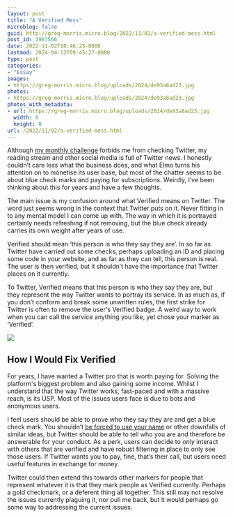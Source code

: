 ```yaml
---
layout: post
title: "A Verified Mess"
microblog: false
guid: http://greg-morris.micro.blog/2022/11/02/a-verified-mess.html
post_id: 3987566
date: 2022-11-02T10:46:23-0000
lastmod: 2024-04-12T09:43:27-0000
type: post
categories:
- "Essay"
images:
- https://greg-morris.micro.blog/uploads/2024/de93a8ad23.jpg
photos:
- https://greg-morris.micro.blog/uploads/2024/de93a8ad23.jpg
photos_with_metadata:
- url: https://greg-morris.micro.blog/uploads/2024/de93a8ad23.jpg
  width: 0
  height: 0
url: /2022/11/02/a-verified-mess.html
---
```

Although [my monthly challenge](https://gr36.status.lol/636179534308c) forbids me from checking Twitter, my reading stream and other social media is full of Twitter news. I honestly couldn’t care less what the business does, and what Elmo turns his attention on to monetise its user base, but most of the chatter seems to be about blue check marks and paying for subscriptions. Weirdly, I’ve been thinking about this for years and have a few thoughts.

The main issue is my confusion around what Verified means on Twitter. The word just seems wrong in the context that Twitter puts on it. Never fitting in to any mental model I can come up with. The way in which it is portrayed certainly needs refreshing if not removing, but the blue check already carries its own weight after years of use. 

Verified should mean ‘this person is who they say they are’. In so far as Twitter have carried out some checks, perhaps uploading an ID and placing some code in your website, and as far as they can tell, this person is real. The user is then verified, but it shouldn’t have the importance that Twitter places on it currently.

To Twitter, Verified means that this person is who they say they are, but they represent the way Twitter wants to portray its service. In as much as, if you don’t conform and break some unwritten rules, the first strike for Twitter is often to remove the user's Verified badge. A weird way to work when you can call the service anything you like, yet chose your marker as ‘Verified’.

![](https://greg-morris.micro.blog/uploads/2024/de93a8ad23.jpg)

## How I Would Fix Verified
For years, I have wanted a Twitter pro that is worth paying for. Solving the platform's biggest problem and also gaining some income. Whilst I understand that the way Twitter works, fast-paced and with a massive reach, is its USP. Most of the issues users face is due to bots and anonymous users.

I feel users should be able to prove who they say they are and get a blue check mark. You shouldn’t [be forced to use your name](https://www.zdnet.com/article/google-reverses-real-names-policy-apologizes/) or other downfalls of similar ideas, but Twitter should be able to tell who you are and therefore be answerable for your conduct. As a perk, users can decide to *only* interact with others that are verified and have robust filtering in place to only see those users. If Twitter wants you to pay, fine, that’s their call, but users need useful features in exchange for money.

Twitter could then extend this towards other markers for people that represent whatever it is that they mark people as Verified currently. Perhaps a gold checkmark, or a deferent thing all together. This still may not resolve the issues currently plaguing it, nor pull me back, but it would perhaps go some way to addressing the current issues.
